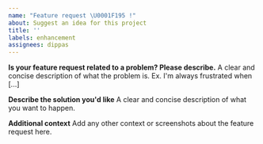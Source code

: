 ```yaml
---
name: "Feature request \U0001F195 !"
about: Suggest an idea for this project
title: ''
labels: enhancement
assignees: dippas
---
```


**Is your feature request related to a problem? Please describe.**
A clear and concise description of what the problem is. Ex. I'm always frustrated when [...]

**Describe the solution you'd like**
A clear and concise description of what you want to happen.

**Additional context**
Add any other context or screenshots about the feature request here.
